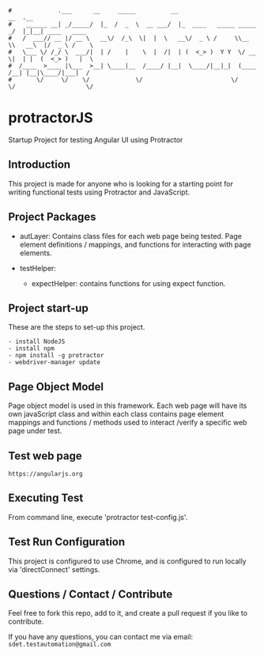 ```
#             .___      __     _____          __                         __  .__
#    ______ __| _/_____/  |_  /  _  \  __ ___/  |_  ____   _____ _____ _/  |_|__| ____   ____
#   /  ___// __ |/ __ \   __\/  /_\  \|  |  \   __\/  _ \ /     \\__  \\   __\  |/  _ \ /    \
#   \___ \/ /_/ \  ___/|  | /    |    \  |  /|  | (  <_> )  Y Y  \/ __ \|  | |  (  <_> )   |  \
#  /____  >____ |\___  >__| \____|__  /____/ |__|  \____/|__|_|  (____  /__| |__|\____/|___|  /
#       \/     \/    \/             \/                         \/     \/                    \/
```

# protractorJS
Startup Project for testing Angular UI using Protractor


Introduction
------------
This project is made for anyone who is looking for a starting point for writing functional tests using Protractor and JavaScript.


Project Packages
-----
* autLayer:
Contains class files for each web page being tested.  Page element definitions / mappings, and functions for interacting with page elements.

* testHelper:
    - expectHelper: contains functions for using expect function.


Project start-up
-----
These are the steps to set-up this project.

    - install NodeJS
    - install npm
    - npm install -g protractor
    - webdriver-manager update


Page Object Model
-----
Page object model is used in this framework.  Each web page will have its own javaScript class and within each class contains page element mappings and functions / methods used to interact /verify a specific web page under test.


Test web page
-----
    https://angularjs.org


Executing Test
------------
From command line, execute 'protractor test-config.js'.


Test Run Configuration
------------
This project is configured to use Chrome, and is configured to run locally via 'directConnect' settings.


Questions / Contact / Contribute
------------
Feel free to fork this repo, add to it, and create a pull request if you like to contribute.

If you have any questions, you can contact me via email: `sdet.testautomation@gmail.com`